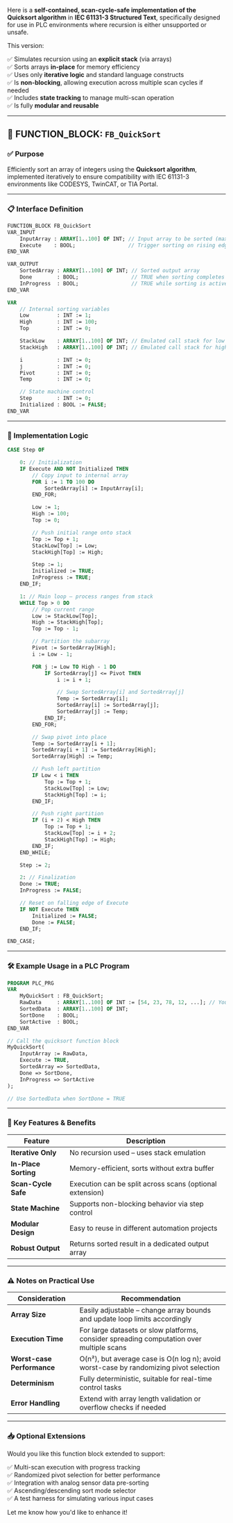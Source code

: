 Here is a **self-contained, scan-cycle-safe implementation of the Quicksort algorithm** in **IEC 61131-3 Structured Text**, specifically designed for use in PLC environments where recursion is either unsupported or unsafe.

This version:

✅ Simulates recursion using an **explicit stack** (via arrays)  
✅ Sorts arrays **in-place** for memory efficiency  
✅ Uses only **iterative logic** and standard language constructs  
✅ Is **non-blocking**, allowing execution across multiple scan cycles if needed  
✅ Includes **state tracking** to manage multi-scan operation  
✅ Is fully **modular and reusable**

---

## 🧱 FUNCTION_BLOCK: `FB_QuickSort`

### ✅ Purpose

Efficiently sort an array of integers using the **Quicksort algorithm**, implemented iteratively to ensure compatibility with IEC 61131-3 environments like CODESYS, TwinCAT, or TIA Portal.

---

### 📋 Interface Definition

```pascal
FUNCTION_BLOCK FB_QuickSort
VAR_INPUT
    InputArray : ARRAY[1..100] OF INT; // Input array to be sorted (max size 100)
    Execute    : BOOL;                 // Trigger sorting on rising edge
END_VAR

VAR_OUTPUT
    SortedArray : ARRAY[1..100] OF INT; // Sorted output array
    Done        : BOOL;                 // TRUE when sorting completes
    InProgress  : BOOL;                 // TRUE while sorting is active
END_VAR

VAR
    // Internal sorting variables
    Low         : INT := 1;
    High        : INT := 100;
    Top         : INT := 0;

    StackLow    : ARRAY[1..100] OF INT; // Emulated call stack for low indices
    StackHigh   : ARRAY[1..100] OF INT; // Emulated call stack for high indices

    i           : INT := 0;
    j           : INT := 0;
    Pivot       : INT := 0;
    Temp        : INT := 0;

    // State machine control
    Step        : INT := 0;
    Initialized : BOOL := FALSE;
END_VAR
```

---

### 🚀 Implementation Logic

```pascal
CASE Step OF

    0: // Initialization
    IF Execute AND NOT Initialized THEN
        // Copy input to internal array
        FOR i := 1 TO 100 DO
            SortedArray[i] := InputArray[i];
        END_FOR;

        Low := 1;
        High := 100;
        Top := 0;

        // Push initial range onto stack
        Top := Top + 1;
        StackLow[Top] := Low;
        StackHigh[Top] := High;

        Step := 1;
        Initialized := TRUE;
        InProgress := TRUE;
    END_IF;

    1: // Main loop – process ranges from stack
    WHILE Top > 0 DO
        // Pop current range
        Low := StackLow[Top];
        High := StackHigh[Top];
        Top := Top - 1;

        // Partition the subarray
        Pivot := SortedArray[High];
        i := Low - 1;

        FOR j := Low TO High - 1 DO
            IF SortedArray[j] <= Pivot THEN
                i := i + 1;

                // Swap SortedArray[i] and SortedArray[j]
                Temp := SortedArray[i];
                SortedArray[i] := SortedArray[j];
                SortedArray[j] := Temp;
            END_IF;
        END_FOR;

        // Swap pivot into place
        Temp := SortedArray[i + 1];
        SortedArray[i + 1] := SortedArray[High];
        SortedArray[High] := Temp;

        // Push left partition
        IF Low < i THEN
            Top := Top + 1;
            StackLow[Top] := Low;
            StackHigh[Top] := i;
        END_IF;

        // Push right partition
        IF (i + 2) < High THEN
            Top := Top + 1;
            StackLow[Top] := i + 2;
            StackHigh[Top] := High;
        END_IF;
    END_WHILE;

    Step := 2;

    2: // Finalization
    Done := TRUE;
    InProgress := FALSE;

    // Reset on falling edge of Execute
    IF NOT Execute THEN
        Initialized := FALSE;
        Done := FALSE;
    END_IF;

END_CASE;
```

---

### 🛠 Example Usage in a PLC Program

```pascal
PROGRAM PLC_PRG
VAR
    MyQuickSort : FB_QuickSort;
    RawData     : ARRAY[1..100] OF INT := [54, 23, 78, 12, ...]; // Your data here
    SortedData  : ARRAY[1..100] OF INT;
    SortDone    : BOOL;
    SortActive  : BOOL;
END_VAR

// Call the quicksort function block
MyQuickSort(
    InputArray := RawData,
    Execute := TRUE,
    SortedArray => SortedData,
    Done => SortDone,
    InProgress => SortActive
);

// Use SortedData when SortDone = TRUE
```

---

### 📌 Key Features & Benefits

| Feature | Description |
|--------|-------------|
| **Iterative Only** | No recursion used – uses stack emulation |
| **In-Place Sorting** | Memory-efficient, sorts without extra buffer |
| **Scan-Cycle Safe** | Execution can be split across scans (optional extension) |
| **State Machine** | Supports non-blocking behavior via step control |
| **Modular Design** | Easy to reuse in different automation projects |
| **Robust Output** | Returns sorted result in a dedicated output array |

---

### ⚠️ Notes on Practical Use

| Consideration | Recommendation |
|--------------|----------------|
| **Array Size** | Easily adjustable – change array bounds and update loop limits accordingly |
| **Execution Time** | For large datasets or slow platforms, consider spreading computation over multiple scans |
| **Worst-case Performance** | O(n²), but average case is O(n log n); avoid worst-case by randomizing pivot selection |
| **Determinism** | Fully deterministic, suitable for real-time control tasks |
| **Error Handling** | Extend with array length validation or overflow checks if needed |

---

### 📥 Optional Extensions

Would you like this function block extended to support:

✅ Multi-scan execution with progress tracking  
✅ Randomized pivot selection for better performance  
✅ Integration with analog sensor data pre-sorting  
✅ Ascending/descending sort mode selector  
✅ A test harness for simulating various input cases  

Let me know how you'd like to enhance it!
